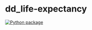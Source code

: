 # dd_life-expectancy

[![Python package](https://github.com/diogolamy/dd_life-expectancy/actions/workflows/python-package.yml/badge.svg?branch=ci)](https://github.com/diogolamy/dd_life-expectancy/actions/workflows/python-package.yml)

